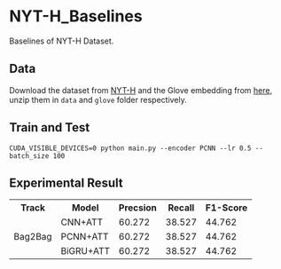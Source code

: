 # NYT-H_Baselines
Baselines of NYT-H Dataset.

## Data
Download the dataset from [NYT-H](https://github.com/Spico197/NYT-H) and the Glove embedding from [here](http://nlp.stanford.edu/data/glove.6B.zip), unzip them in `data` and `glove` folder respectively.

## Train and Test
```
CUDA_VISIBLE_DEVICES=0 python main.py --encoder PCNN --lr 0.5 --batch_size 100
```

## Experimental Result

<table align="middle">
    <tr>
        <th> Track </th><th> Model </th><th> Precsion </th> <th> Recall </th> <th> F1-Score </th>
    </tr>
    <tr>
        <td rowspan="3"> Bag2Bag </td><td> CNN+ATT </td><td> 60.272 </td><td> 38.527 </td><td> 44.762 </td>
    </tr>
    <tr>
        <td> PCNN+ATT </td><td> 60.272 </td><td> 38.527 </td><td> 44.762 </td>
    </tr>
    <tr>
        </td><td> BiGRU+ATT </td><td> 60.272 </td><td> 38.527 </td><td> 44.762 </td>
    </tr>
</table>

